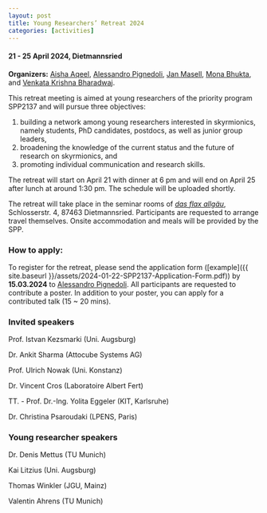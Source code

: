```yaml
---
layout: post
title: Young Researchers’ Retreat 2024
categories: [activities]
---
```


#### 21 - 25 April 2024, Dietmannsried

**Organizers:** [Aisha Aqeel](https://www.ph.tum.de/about/people/vcard/3B40DAE77B1ACCCB/?language=en/), [Alessandro Pignedoli](https://www.uni-due.de/physik/twist/alessandro_pignedoli.php), [Jan Masell](https://sites.google.com/view/janmasell/main), [Mona Bhukta](https://www.klaeui-lab.physik.uni-mainz.de/people/), and [Venkata Krishna Bharadwaj](https://www.sinova-group.physik.uni-mainz.de/team/venkata-krishna-bharadwaj/).

This retreat meeting is aimed at young researchers of the priority program SPP2137 and will pursue three objectives:
<ol>
<li> building a network among young researchers interested in skyrmionics, namely students, PhD candidates, postdocs, as well as junior group leaders, </li>
<li> broadening the knowledge of the current status and the future of research on skyrmionics, and </li>
<li> promoting individual communication and research skills. </li>
</ol>

The retreat will start on April 21 with dinner at 6 pm and will end on April 25 after lunch at around 1:30 pm. The schedule will be uploaded shortly.

The retreat will take place in the seminar rooms of [*das flax allgäu*](https://www.dasflaxhotels.com/index.php/de/), Schlosserstr. 4, 87463 Dietmannsried. Participants are requested to arrange travel themselves. Onsite accommodation and meals will be provided by the SPP.
 
### How to apply: 
To register for the retreat, please send the application form ([example]({{ site.baseurl }}/assets/2024-01-22-SPP2137-Application-Form.pdf)) by **15.03.2024** to [Alessandro Pignedoli](mailto:alessandro.pignedoli@uni-due.de). All participants are requested to contribute a poster. In addition to your poster, you can apply for a contributed talk (15 ~ 20 mins).

### Invited speakers
Prof. Istvan Kezsmarki (Uni. Augsburg)

Dr. Ankit Sharma (Attocube Systems AG)

Prof. Ulrich Nowak (Uni. Konstanz)

Dr. Vincent Cros (Laboratoire Albert Fert)

TT. - Prof.  Dr.-Ing. Yolita Eggeler (KIT, Karlsruhe)

Dr. Christina Psaroudaki (LPENS, Paris)

### Young researcher speakers
Dr. Denis Mettus (TU Munich)

Kai Litzius (Uni. Augsburg)

Thomas Winkler (JGU, Mainz)

Valentin Ahrens (TU Munich)